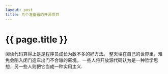 ```yaml
---
layout: post
title: 几个准备看的开源项目
---
```


{{ page.title }}
================

阅读代码算得上是是程序员成长为数不多的好方法。
整天埋在自己的世界里，难免会陷入闭门造车出门不合辙的窘境。
一些人将开放源代码认为是一种哲学思想，另一些人则把它当成一种实用主义.
